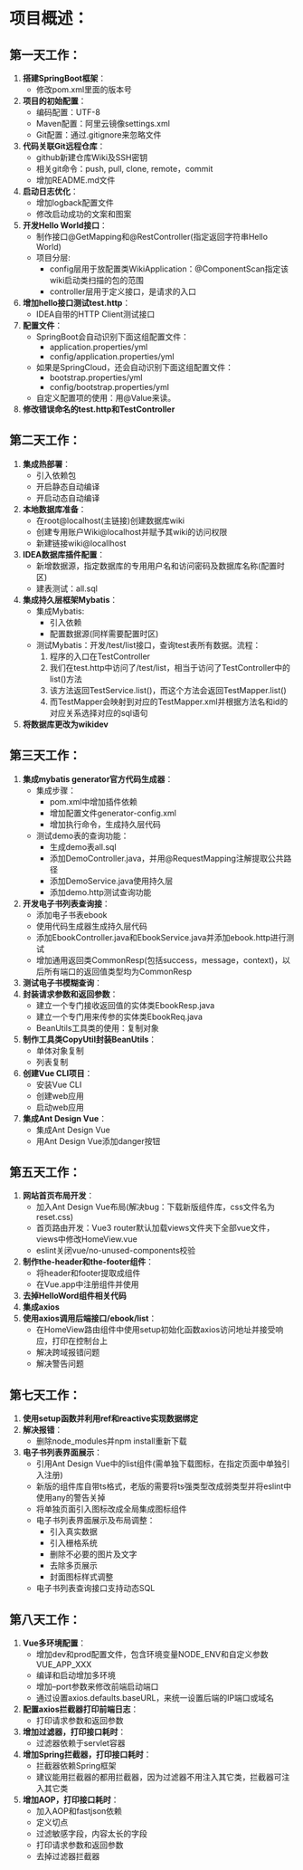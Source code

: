 # 项目概述：


## 第一天工作：
1. **搭建SpringBoot框架**：
    * 修改pom.xml里面的版本号
2. **项目的初始配置**：
    * 编码配置：UTF-8
    * Maven配置：阿里云镜像settings.xml
    * Git配置：通过.gitignore来忽略文件
3. **代码关联Git远程仓库**：
    * github新建仓库Wiki及SSH密钥
    * 相关git命令：push, pull, clone, remote，commit
    * 增加README.md文件
4. **启动日志优化**：
    * 增加logback配置文件
    * 修改启动成功的文案和图案
5. **开发Hello World接口**：
    * 制作接口@GetMapping和@RestController(指定返回字符串Hello World)
    * 项目分层:
        * config层用于放配置类WikiApplication：@ComponentScan指定该wiki启动类扫描的包的范围
        * controller层用于定义接口，是请求的入口
6. **增加hello接口测试test.http**：
    * IDEA自带的HTTP Client测试接口
7. **配置文件**：
    * SpringBoot会自动识别下面这组配置文件：
        * application.properties/yml
        * config/application.properties/yml
    * 如果是SpringCloud，还会自动识别下面这组配置文件：
        * bootstrap.properties/yml
        * config/bootstrap.properties/yml
    * 自定义配置项的使用：用@Value来读。
8. **修改错误命名的test.http和TestController**

## 第二天工作：

1. **集成热部署**：
    * 引入依赖包
    * 开启静态自动编译
    * 开启动态自动编译
2. **本地数据库准备**：
    * 在root@localhost(主链接)创建数据库wiki
    * 创建专用账户Wiki@localhost并赋予其wiki的访问权限
    * 新建链接wiki@locallhost
3. **IDEA数据库插件配置**：
    * 新增数据源，指定数据库的专用用户名和访问密码及数据库名称(配置时区)
    * 建表测试：all.sql
4. **集成持久层框架Mybatis**：
    * 集成Mybatis:
        * 引入依赖
        * 配置数据源(同样需要配置时区)
    * 测试Mybatis：开发/test/list接口，查询test表所有数据。流程：
        1. 程序的入口在TestController
        2. 我们在test.http中访问了/test/list，相当于访问了TestController中的list()方法
        3. 该方法返回TestService.list()，而这个方法会返回TestMapper.list()
        4. 而TestMapper会映射到对应的TestMapper.xml并根据方法名和id的对应关系选择对应的sql语句
5. **将数据库更改为wikidev**

## 第三天工作：
1. **集成mybatis generator官方代码生成器**：
    * 集成步骤：
        * pom.xml中增加插件依赖
        * 增加配置文件generator-config.xml
        * 增加执行命令，生成持久层代码
    * 测试demo表的查询功能：
        * 生成demo表all.sql
        * 添加DemoController.java，并用@RequestMapping注解提取公共路径
        * 添加DemoService.java使用持久层
        * 添加demo.http测试查询功能
2. **开发电子书列表查询接**：
    * 添加电子书表ebook
    * 使用代码生成器生成持久层代码
    * 添加EbookController.java和EbookService.java并添加ebook.http进行测试
    * 增加通用返回类CommonResp(包括success，message，context)，以后所有端口的返回值类型均为CommonResp
3. **测试电子书模糊查询**：
4. **封装请求参数和返回参数**：
    * 建立一个专门接收返回值的实体类EbookResp.java
    * 建立一个专门用来传参的实体类EbookReq.java
    * BeanUtils工具类的使用：复制对象
5. **制作工具类CopyUtil封装BeanUtils**：
    * 单体对象复制
    * 列表复制
6. **创建Vue CLI项目**：
    * 安装Vue CLI
    * 创建web应用
    * 启动web应用
7. **集成Ant Design Vue**：
    * 集成Ant Design Vue
    * 用Ant Design Vue添加danger按钮
    
## 第五天工作：
1. **网站首页布局开发**：
    * 加入Ant Design Vue布局(解决bug：下载新版组件库，css文件名为reset.css)
    * 首页路由开发：Vue3 router默认加载views文件夹下全部vue文件，views中修改HomeView.vue
    * eslint关闭vue/no-unused-components校验
2. **制作the-header和the-footer组件**：
    * 将header和footer提取成组件
    * 在Vue.app中注册组件并使用
3. **去掉HelloWord组件相关代码**
4. **集成axios**
5. **使用axios调用后端接口/ebook/list**：
    * 在HomeView路由组件中使用setup初始化函数axios访问地址并接受响应，打印在控制台上
    * 解决跨域报错问题
    * 解决警告问题
    
## 第七天工作：
1. **使用setup函数并利用ref和reactive实现数据绑定**
2. **解决报错**：
    * 删除node_modules并npm install重新下载
3. **电子书列表界面展示**：
    * 引用Ant Design Vue中的list组件(需单独下载图标，在指定页面中单独引入注册)
    * 新版的组件库自带ts格式，老版的需要将ts强类型改成弱类型并将eslint中使用any的警告关掉
    * 将单独页面引入图标改成全局集成图标组件
    * 电子书列表界面展示及布局调整：
        * 引入真实数据
        * 引入栅格系统
        * 删除不必要的图片及文字
        * 去除多页展示
        * 封面图标样式调整
    * 电子书列表查询接口支持动态SQL
    
## 第八天工作：
1. **Vue多环境配置**：
    * 增加dev和prod配置文件，包含环境变量NODE_ENV和自定义参数VUE_APP_XXX
    * 编译和启动增加多环境  
    * 增加–port参数来修改前端启动端口
    * 通过设置axios.defaults.baseURL，来统一设置后端的IP端口或域名
2. **配置axios拦截器打印前端日志**：
    * 打印请求参数和返回参数
3. **增加过滤器，打印接口耗时**：
    * 过滤器依赖于servlet容器
4. **增加Spring拦截器，打印接口耗时**：
    * 拦截器依赖Spring框架
    * 建议能用拦截器的都用拦截器，因为过滤器不用注入其它类，拦截器可注入其它类
5. **增加AOP，打印接口耗时**：
    * 加入AOP和fastjson依赖
    * 定义切点
    * 过滤敏感字段，内容太长的字段
    * 打印请求参数和返回参数
    * 去掉过滤器拦截器